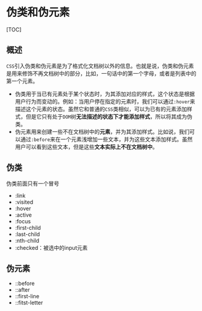 # 伪类和伪元素

[TOC]

## 概述

`CSS`引入伪类和伪元素是为了格式化文档树以外的信息。也就是说，伪类和伪元素是用来修饰不再文档树中的部分，比如，一句话中的第一个字母，或者是列表中的第一个元素。

- 伪类用于当已有元素处于某个状态时，为其添加对应的样式，这个状态是根据用户行为而变动的。例如：当用户停在指定的元素时，我们可以通过`:hover`来描述这个元素的状态。虽然它和普通的`CSS`类相似，可以为已有的元素添加样式，但是它只有处于`DOM`树**无法描述的状态下才能添加样式**，所以将其成为伪类。
- 伪元素用来创建一些不在文档树中的**元素**，并为其添加样式。比如说，我们可以通过`:before`来在一个元素浅增加一些文本，并为这些文本添加样式。虽然用户可以看到这些文本，但是这些**文本实际上不在文档树中**。

## 伪类

伪类前面只有一个冒号

- :link
- :visited
- :hover
- :active
- :focus
- :first-child
- :last-child
- :nth-child
- :checked：被选中的input元素

## 伪元素

- ::before
- ::after
- ::first-line
- ::fitst-letter